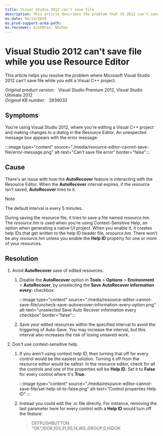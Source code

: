 ```yaml
---
title: Visual Studio 2012 can't save file
description: This article describes the problem that VS 2012 can't save file while using Resource Editor, and provides a solution.
ms.date: 04/23/2020
ms.prod-support-area-path:
ms.reviewer: ScotBren, NSuhas
---
```

# Visual Studio 2012 can't save file while you use Resource Editor

This article helps you resolve the problem where Microsoft Visual Studio 2012 can't save file while you edit a Visual C++ project.

_Original product version:_ &nbsp; Visual Studio Premium 2012, Visual Studio Ultimate 2012  
_Original KB number:_ &nbsp; 2839032

## Symptoms

You're using Visual Studio 2012, where you're editing a Visual C++ project and making changes to a dialog in the Resource Editor. An unexpected message box appears with the error message:

:::image type="content" source="./media/resource-editor-cannot-save-file/error-message.png" alt-text="Can't save file error" border="false":::

## Cause

There's an issue with how the **AutoRecover** feature is interacting with the Resource Editor. When the **AutoRecover** interval expires, if the resource isn't saved, **AutoRecover** tries to it.

> [!NOTE]
> The default interval is every 5 minutes.

During saving the resource file, it tries to save a file named *resource.hm*. The *resource.hm* is used when you're using Context-Sensitive Help, an option when generating a native UI project. When you enable it, it creates help IDs that get written to the help ID header file, *resource.hm*. There won't be any *resource.hm* unless you enable the **Help ID** property for one or more of your resources.

## Resolution

1. Avoid **AutoRecover** save of edited resources.

    1. Disable the **AutoRecover** option in **Tools** > **Options** > **Environment** > **AutoRecover**, by unselecting the **Save AutoRecover information every:** checkbox:

        :::image type="content" source="./media/resource-editor-cannot-save-file/uncheck-save-autorecover-information-every-option.png" alt-text="unselected Save Auto Recover information every checkbox" border="false":::

    1. Save your edited resources within the specified interval to avoid the triggering of Auto-Save. You may increase the interval, but this interval also increases the risk of losing unsaved work.

2. Don't use context-sensitive help.

    1. If you aren't using context help ID, then turning that off for every control would be the easiest solution. Turning it off from the resource editor would be safest. In the resource editor, check for all the controls and one of the properties will be **Help ID**. Set it to **False** for every control where it's **True**.

        :::image type="content" source="./media/resource-editor-cannot-save-file/set-help-id-to-false.png" alt-text="Control properties Help ID" :::

    2. Instead you could edit the .rc file directly. For instance, removing the last parameter here for every control with a **Help ID** would turn off the feature:

        > DEFPUSHBUTTON "OK",IDOK,103,31,50,14,WS_GROUP,0,HIDOK
